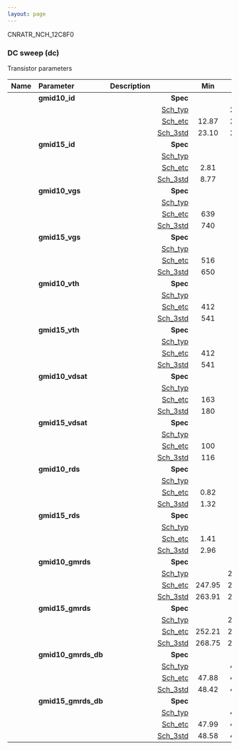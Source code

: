 ```yaml
---
layout: page
---
```




CNRATR_NCH_12C8F0

### DC sweep (dc)

Transistor parameters



|**Name**|**Parameter**|**Description**| |**Min**|**Typ**|**Max**| Unit|
|:---|:---|:---|---:|:---:|:---:|:---:| ---:|
||**gmid10\_id** | | **Spec**  |  | **0.00** |  | **uA** |
| | | |<a href='results/dc_Sch_typical.html'>Sch_typ</a>| | 23.85 |  | |
| | | |<a href='results/dc_Sch_etc.html'>Sch_etc</a>|12.87 | 22.92 | 35.95 | |
| | | |<a href='results/dc_Sch_mc.html'>Sch_3std</a>|23.10 | 23.79 | 24.49 | |
||**gmid15\_id** | | **Spec**  |  | **0.00** |  | **uA** |
| | | |<a href='results/dc_Sch_typical.html'>Sch_typ</a>| | 9.07 |  | |
| | | |<a href='results/dc_Sch_etc.html'>Sch_etc</a>|2.81 | 8.32 | 13.76 | |
| | | |<a href='results/dc_Sch_mc.html'>Sch_3std</a>|8.77 | 9.05 | 9.32 | |
||**gmid10\_vgs** | | **Spec**  |  | **0** |  | **mV** |
| | | |<a href='results/dc_Sch_typical.html'>Sch_typ</a>| | 745 |  | |
| | | |<a href='results/dc_Sch_etc.html'>Sch_etc</a>|639 | 732 | 826 | |
| | | |<a href='results/dc_Sch_mc.html'>Sch_3std</a>|740 | 744 | 749 | |
||**gmid15\_vgs** | | **Spec**  |  | **0** |  | **mV** |
| | | |<a href='results/dc_Sch_typical.html'>Sch_typ</a>| | 656 |  | |
| | | |<a href='results/dc_Sch_etc.html'>Sch_etc</a>|516 | 624 | 751 | |
| | | |<a href='results/dc_Sch_mc.html'>Sch_3std</a>|650 | 655 | 660 | |
||**gmid10\_vth** | | **Spec**  |  | **0** |  | **mV** |
| | | |<a href='results/dc_Sch_typical.html'>Sch_typ</a>| | 542 |  | |
| | | |<a href='results/dc_Sch_etc.html'>Sch_etc</a>|412 | 526 | 639 | |
| | | |<a href='results/dc_Sch_mc.html'>Sch_3std</a>|541 | 542 | 544 | |
||**gmid15\_vth** | | **Spec**  |  | **0** |  | **mV** |
| | | |<a href='results/dc_Sch_typical.html'>Sch_typ</a>| | 542 |  | |
| | | |<a href='results/dc_Sch_etc.html'>Sch_etc</a>|412 | 526 | 639 | |
| | | |<a href='results/dc_Sch_mc.html'>Sch_3std</a>|541 | 542 | 544 | |
||**gmid10\_vdsat** | | **Spec**  |  | **0** |  | **mV** |
| | | |<a href='results/dc_Sch_typical.html'>Sch_typ</a>| | 183 |  | |
| | | |<a href='results/dc_Sch_etc.html'>Sch_etc</a>|163 | 179 | 197 | |
| | | |<a href='results/dc_Sch_mc.html'>Sch_3std</a>|180 | 183 | 185 | |
||**gmid15\_vdsat** | | **Spec**  |  | **0** |  | **mV** |
| | | |<a href='results/dc_Sch_typical.html'>Sch_typ</a>| | 118 |  | |
| | | |<a href='results/dc_Sch_etc.html'>Sch_etc</a>|100 | 110 | 113 | |
| | | |<a href='results/dc_Sch_mc.html'>Sch_3std</a>|116 | 118 | 119 | |
||**gmid10\_rds** | | **Spec**  |  | **0.00** |  | **MOhm** |
| | | |<a href='results/dc_Sch_typical.html'>Sch_typ</a>| | 1.34 |  | |
| | | |<a href='results/dc_Sch_etc.html'>Sch_etc</a>|0.82 | 1.48 | 2.48 | |
| | | |<a href='results/dc_Sch_mc.html'>Sch_3std</a>|1.32 | 1.34 | 1.36 | |
||**gmid15\_rds** | | **Spec**  |  | **0.00** |  | **MOhm** |
| | | |<a href='results/dc_Sch_typical.html'>Sch_typ</a>| | 3.01 |  | |
| | | |<a href='results/dc_Sch_etc.html'>Sch_etc</a>|1.41 | 3.76 | 9.14 | |
| | | |<a href='results/dc_Sch_mc.html'>Sch_3std</a>|2.96 | 3.01 | 3.06 | |
||**gmid10\_gmrds** | | **Spec**  |  | **0.00** |  | **V** |
| | | |<a href='results/dc_Sch_typical.html'>Sch_typ</a>| | 266.05 |  | |
| | | |<a href='results/dc_Sch_etc.html'>Sch_etc</a>|247.95 | 268.25 | 289.07 | |
| | | |<a href='results/dc_Sch_mc.html'>Sch_3std</a>|263.91 | 265.90 | 267.89 | |
||**gmid15\_gmrds** | | **Spec**  |  | **0.00** |  | **V** |
| | | |<a href='results/dc_Sch_typical.html'>Sch_typ</a>| | 272.52 |  | |
| | | |<a href='results/dc_Sch_etc.html'>Sch_etc</a>|252.21 | 264.44 | 272.69 | |
| | | |<a href='results/dc_Sch_mc.html'>Sch_3std</a>|268.75 | 272.25 | 275.76 | |
||**gmid10\_gmrds\_db** | | **Spec**  |  | **0.00** |  | **dB** |
| | | |<a href='results/dc_Sch_typical.html'>Sch_typ</a>| | 48.48 |  | |
| | | |<a href='results/dc_Sch_etc.html'>Sch_etc</a>|47.88 | 48.56 | 49.22 | |
| | | |<a href='results/dc_Sch_mc.html'>Sch_3std</a>|48.42 | 48.48 | 48.54 | |
||**gmid15\_gmrds\_db** | | **Spec**  |  | **0.00** |  | **dB** |
| | | |<a href='results/dc_Sch_typical.html'>Sch_typ</a>| | 48.70 |  | |
| | | |<a href='results/dc_Sch_etc.html'>Sch_etc</a>|47.99 | 48.44 | 48.71 | |
| | | |<a href='results/dc_Sch_mc.html'>Sch_3std</a>|48.58 | 48.70 | 48.81 | |

